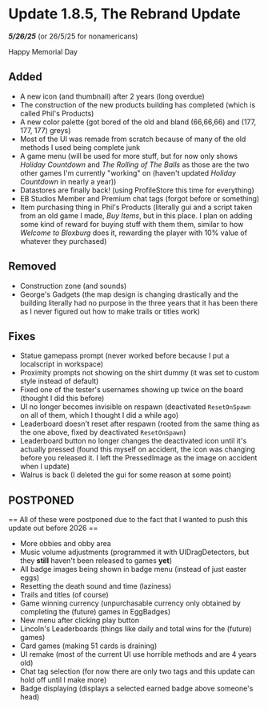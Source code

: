 # Update 1.8.5, The Rebrand Update
***5/26/25*** (or 26/5/25 for nonamericans)

Happy Memorial Day

## Added
+ A new icon (and thumbnail) after 2 years (long overdue)
+ The construction of the new products building has completed (which is called Phil's Products)
+ A new color palette (got bored of the old and bland (66,66,66) and (177, 177, 177) greys)
+ Most of the UI was remade from scratch because of many of the old methods I used being complete junk
+ A game menu (will be used for more stuff, but for now only shows *Holiday Countdown* and *The Rolling of The Balls* as those are the two other games I'm currently "working" on (haven't updated *Holiday Countdown* in nearly a year))
+ Datastores are finally back! (using ProfileStore this time for everything)
+ EB Studios Member and Premium chat tags (forgot before or something)
+ Item purchasing thing in Phil's Products (literally gui and a script taken from an old game I made, *Buy Items*, but in this place. I plan on adding some kind of reward for buying stuff with them them, similar to how *Welcome to Bloxburg* does it, rewarding the player with 10% value of whatever they purchased)

## Removed
- Construction zone (and sounds)
- George's Gadgets (the map design is changing drastically and the building literally had no purpose in the three years that it has been there as I never figured out how to make trails or titles work)


## Fixes
* Statue gamepass prompt (never worked before because I put a localscript in workspace)
* Proximity prompts not showing on the shirt dummy (it was set to custom style instead of default)
* Fixed one of the tester's usernames showing up twice on the board (thought I did this before)
* UI no longer becomes invisible on respawn (deactivated `ResetOnSpawn` on all of them, which I thought I did a while ago)
* Leaderboard doesn't reset after respawn (rooted from the same thing as the one above, fixed by deactivated `ResetOnSpawn`)
* Leaderboard button no longer changes the deactivated icon until it's actually pressed (found this myself on accident, the icon was changing before you released it. I left the PressedImage as the image on accident when I update)
* Walrus is back (I deleted the gui for some reason at some point)

## POSTPONED
== All of these were postponed due to the fact that I wanted to push this update out before 2026 ==
- More obbies and obby area
- Music volume adjustments (programmed it with UIDragDetectors, but they **still** haven't been released to games **yet**)
- All badge images being shown in badge menu (instead of just easter eggs)
- Resetting the death sound and time (laziness)
- Trails and titles (of course)
- Game winning currency (unpurchasable currency only obtained by completing the (future) games in EggBadges)
- New menu after clicking play button
- Lincoln's Leaderboards (things like daily and total wins for the (future) games)
- Card games (making 51 cards is draining)
- UI remake (most of the current UI use horrible methods and are 4 years old)
- Chat tag selection (for now there are only two tags and this update can hold off until I make more)
- Badge displaying (displays a selected earned badge above someone's head)
